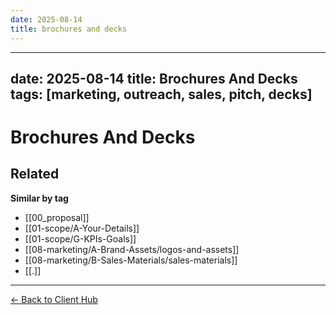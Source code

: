 ```yaml
---
date: 2025-08-14
title: brochures and decks
---
```

---
date: 2025-08-14
title: Brochures And Decks
tags: [marketing, outreach, sales, pitch, decks]
---
# Brochures And Decks

<!-- RELATED:START -->

## Related
**Similar by tag**
- [[00_proposal]]
- [[01-scope/A-Your-Details]]
- [[01-scope/G-KPIs-Goals]]
- [[08-marketing/A-Brand-Assets/logos-and-assets]]
- [[08-marketing/B-Sales-Materials/sales-materials]]
- [[.]]

<!-- RELATED:END -->










---
[← Back to Client Hub](https://www.builtbyrays.com/Client-Vault/portal)